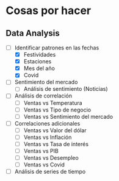 # Cosas por hacer

## Data Analysis

- [ ] Identificar patrones en las fechas
  - [X] Festividades
  - [X] Estaciones
  - [X] Mes del año
  - [X] Covid
- [ ] Sentimiento del mercado
  - [ ] Análisis de sentimiento (Noticias)
- [ ] Análisis de correlación
  - [ ] Ventas vs Temperatura
  - [ ] Ventas vs Tipo de negocio
  - [ ] Ventas vs Sentimiento del mercado
- [ ] Correlaciones adicionales
  - [ ] Ventas vs Valor del dólar
  - [ ] Ventas vs Inflación
  - [ ] Ventas vs Tasa de interés
  - [ ] Ventas vs PIB
  - [ ] Ventas vs Desempleo
  - [ ] Ventas vs Covid
- [ ] Análisis de series de tiempo
